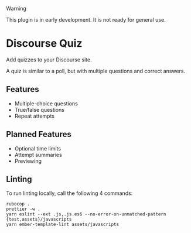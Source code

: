 > [!WARNING]
> This plugin is in early development. It is not ready for general use.

# Discourse Quiz

Add quizzes to your Discourse site.

A quiz is similar to a poll, but with multiple questions and correct answers.

## Features

- Multiple-choice questions
- True/false questions
- Repeat attempts

## Planned Features

- Optional time limits
- Attempt summaries
- Previewing

## Linting

To run linting locally, call the following 4 commands:

```
rubocop .
prettier -w .
yarn eslint --ext .js,.js.es6 --no-error-on-unmatched-pattern {test,assets}/javascripts
yarn ember-template-lint assets/javascripts
```
